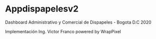 # Appdispapelesv2

Dashboard Administrativo y Comercial de Dispapeles - Bogota D.C 2020

Implementación Ing. Victor Franco
powered by WrapPixel